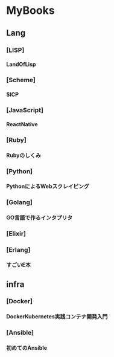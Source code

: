 MyBooks
=======
## Lang
### [LISP]
#### LandOfLisp
### [Scheme]
#### SICP
### [JavaScript]
#### ReactNative
### [Ruby]
#### Rubyのしくみ
### [Python]
#### PythonによるWebスクレイピング
### [Golang]
#### GO言語で作るインタプリタ
### [Elixir]
### [Erlang]
#### すごいE本
## infra
### [Docker]
#### DockerKubernetes実践コンテナ開発入門
### [Ansible]
#### 初めてのAnsible
